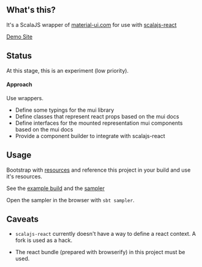 ## What's this?

It's a ScalaJS wrapper of [material-ui.com](http://material-ui.com) for use with [scalajs-react](https://github.com/japgolly/scalajs-react)

[Demo Site](http://wav.github.io/material-ui-scalajs-react/classes/index.html)

## Status

At this stage, this is an experiment (low priority).

#### Approach

Use wrappers.

- Define some typings for the mui library
- Define classes that represent react props based on the mui docs
- Define interfaces for the mounted representation mui components based on the mui docs
- Provide a component builder to integrate with scalajs-react

## Usage

Bootstrap with [resources](src/main/resources/material-ui-template.html) and reference this project in your build and use it's resources.

See the [example build](example) and the [sampler](sampler/src/main/scala/wav/web/muiwrapper/sampler/)

Open the sampler in the browser with `sbt sampler`.

## Caveats

- `scalajs-react` currently doesn't have a way to define a react context. A fork is used as a hack.

- The react bundle (prepared with browserify) in this project must be used.
